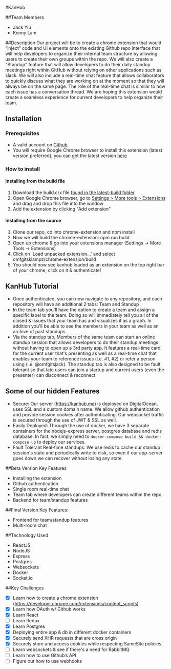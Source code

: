 #KanHub

##Team Members
- Jack Yiu
- Kenny Lam

##Description
Our project will be to create a chrome extension that would “inject” code and UI elements onto the existing Github repo interface that will help developers to organize their internal team structure by allowing users to create their own groups within the repo. We will also create a "Standup" feature that will allow developers to do their daily standup meetings right within GitHub without relying on other applications such as slack. We will also include a real-time chat feature that allows collaborators to quickly discuss what they are working on at the moment so that they will always be on the same page. The role of the real-time chat is similar to how each issue has a conversation thread. We are hoping this extension would create a seamless experience for current developers to help organize their team.

## Installation
### Prerequisites
- A valid account on [Github](https://github.com/)
- You will require Google Chrome browser to install this extension (latest version preferred), you can get the latest version [here](https://www.google.com/chrome/browser/desktop/index.html)

### How to install
#### Installing from the build file
1. Download the build.crx file [found in the latest-build folder](./latest-build)
2. Open Google Chrome browser, go to [Settings > More tools > Extensions](chrome://extensions) and drag and drop this file into the window
3. Add the extension by clicking "Add extension"

#### Installing from the source
1. Clone our repo, cd into chrome-extension and npm install
2. Now we will build the chrome-extension: npm run build
3. Open up chrome & go into your extensions manager (Settings -> More Tools -> Extensions)
4. Click on 'Load unpacked extension...' and select omfgitsklampz/chrome-extension/build
5. You should now see kanhub loaded as an extension on the top right bar of your chrome, click on it & authenticate!

## KanHub Tutorial
- Once authenticated, you can now navigate to any repository, and each repository will have an additional 2 tabs: Team and Standup
- In the team tab you'll have the option to create a team and assign a specific label to the team. Doing so will immediately tell you all of the closed & issues that your team has and visualizes it as a graph. In addition you'll be able to see the members in your team as well as an archive of past standups.
- Via the standup tab, Members of the same team can start an online standup session that allows developers to do their standup meetings without having to open up a 3rd party app. It features a real-time card for the current user that's presenting as well as a real-time chat that enables your team to reference issues (i.e. #1, #2) or refer a person using (i.e. @omfgitsjack). The standup tab is also designed to be fault tolerant so that late users can join a startup and current users (even the presenter) can disconnect & reconnect.

## Some of our hidden Features
- Secure: Our server (https://kanhub.me) is deployed on DigitalOcean, uses SSL and a custom domain name. We allow github authentication and provide session cookies after authenticating. Our websocket traffic is secured through the use of JWT & SSL as well. 
- Easily Deployed: Through the use of docker, we have 3 separate containers for the nodejs-express server, postgres database and redis database. In fact, we simply need to `docker-compose build && docker-compose up` to deploy our services.
- Fault Tolerant Real-time standups: We use redis to cache our standup session's state and periodically write to disk, so even if our app-server goes down we can recover without losing any state.

##Beta Version Key Features
- Installing the extension
- Github authentication
- Single room real-time chat
- Team tab where developers can create different teams within the repo
- Backend for team/standup features

##Final Version Key Features:
- Frontend for team/standup features
- Multi-room chat

##Technology Used
- ReactJS
- NodeJS
- Express
- Postgres
- Websockets
- Docker
- Socket.io

##Key Challenges
- [x] Learn how to create a chrome extension (https://developer.chrome.com/extensions/content_scripts)
- [x] Learn how OAuth w/ Github works
- [x] Learn React
- [ ] Learn Redux
- [x] Learn Postgres
- [x] Deploying entire app & db in different docker containers
- [x] Securely send XHR requests that are cross origin
- [x] Securely store and access cookies while respecting SameSite policies.
- [ ] Learn websockets & see if there's a need for RabbitMQ
- [ ] Learn how to use Github’s API
- [ ] Figure out how to use webhooks
